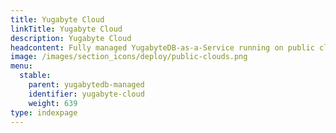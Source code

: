 ```yaml
---
title: Yugabyte Cloud
linkTitle: Yugabyte Cloud
description: Yugabyte Cloud
headcontent: Fully managed YugabyteDB-as-a-Service running on public clouds.
image: /images/section_icons/deploy/public-clouds.png
menu:
  stable:
    parent: yugabytedb-managed
    identifier: yugabyte-cloud
    weight: 639
type: indexpage
---
```

